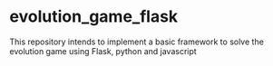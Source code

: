 # evolution_game_flask
This repository intends to implement a basic framework to solve the evolution game using Flask, python and javascript

